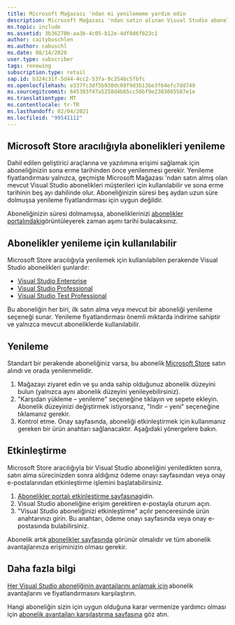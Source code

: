 ```yaml
---
title: Microsoft Mağazası 'ndan mi yenilememe yardım edin
description: Microsoft Mağazası 'ndan satın alınan Visual Studio aboneliklerimi yenilememe yardımcı olun.
ms.topic: include
ms.assetid: 3b36270b-aa3b-4c05-b12e-4df8d6f823c1
author: caitybuschlen
ms.author: cabuschl
ms.date: 08/14/2020
user.type: subscriber
tags: renewing
subscription.type: retail
sap.id: b324c31f-5d44-4cc2-537a-9c354bc5fbfc
ms.openlocfilehash: e337fc3df5b930dc09f9d3b13be3f64efc7dd749
ms.sourcegitcommit: 645303f47a5258d4b65cc56bf9e2303865587e1e
ms.translationtype: MT
ms.contentlocale: tr-TR
ms.lasthandoff: 02/04/2021
ms.locfileid: "99541112"
---
```

## <a name="renewing-subscriptions-through-microsoft-store"></a>Microsoft Store aracılığıyla abonelikleri yenileme 

Dahil edilen geliştirici araçlarına ve yazılımına erişimi sağlamak için aboneliğinizin sona erme tarihinden önce yenilenmesi gerekir. Yenileme fiyatlandırması yalnızca, geçmişte Microsoft Mağazası 'ndan satın almış olan mevcut Visual Studio abonelikleri müşterileri için kullanılabilir ve sona erme tarihinin beş ayı dahilinde olur. Aboneliğinizin süresi beş aydan uzun süre dolmuşsa yenileme fiyatlandırması için uygun değildir. 

Aboneliğinizin süresi dolmamışsa, aboneliklerinizi [abonelikler portalındaki](https://my.visualstudio.com/subscriptions)görüntüleyerek zaman aşımı tarihi bulacaksınız. 

## <a name="subscriptions-available-for-renewal"></a>Abonelikler yenileme için kullanılabilir

Microsoft Store aracılığıyla yenilemek için kullanılabilen perakende Visual Studio abonelikleri şunlardır: 

* [Visual Studio Enterprise](https://www.microsoft.com/en-us/p/visual-studio-enterprise-subscription/DG7GMGF0DST4/0003?rtc=1&activetab=pivot:overviewtab) 
* [Visual Studio Professional](https://www.microsoft.com/p/visual-studio-professional-subscription/dg7gmgf0dst3?activetab=pivot%3aoverviewtab) 
* [Visual Studio Test Professional](https://www.microsoft.com/p/visual-studio-test-professional-subscription/dg7gmgf0dst6?activetab=pivot%3aoverviewtab) 

Bu aboneliğin her biri, ilk satın alma veya mevcut bir aboneliği yenileme seçeneği sunar. Yenileme fiyatlandırması önemli miktarda indirime sahiptir ve yalnızca mevcut aboneliklerde kullanılabilir.  

## <a name="how-to-renew"></a>Yenileme 

Standart bir perakende aboneliğiniz varsa, bu abonelik [Microsoft Store](https://www.microsoft.com/store) satın alındı ve orada yenilenmelidir.  

1. Mağazayı ziyaret edin ve şu anda sahip olduğunuz abonelik düzeyini bulun (yalnızca aynı abonelik düzeyini yenileyebilirsiniz). 
1. "Karşıdan yükleme – yenileme" seçeneğine tıklayın ve sepete ekleyin. Abonelik düzeyinizi değiştirmek istiyorsanız, "Indir – yeni" seçeneğine tıklamanız gerekir.  
1. Kontrol etme. Onay sayfasında, aboneliği etkinleştirmek için kullanmanız gereken bir ürün anahtarı sağlanacaktır. Aşağıdaki yönergelere bakın. 

## <a name="how-to-activate"></a>Etkinleştirme  

Microsoft Store aracılığıyla bir Visual Studio aboneliğini yeniledikten sonra, satın alma sürecinizden sonra aldığınız ödeme onayı sayfasından veya onay e-postalarından etkinleştirme işlemini başlatabilirsiniz. 

1. [Abonelikler portalı etkinleştirme sayfasına](https://my.visualstudio.com/subscriptions/activate)gidin. 
1. Visual Studio aboneliğine erişim gerektiren e-postayla oturum açın. 
1. "Visual Studio aboneliğinizi etkinleştirme" açılır penceresinde ürün anahtarınızı girin. Bu anahtarı, ödeme onayı sayfasında veya onay e-postasında bulabilirsiniz. 

Abonelik artık [abonelikler sayfasında](https://my.visualstudio.com/subscriptions) görünür olmalıdır ve tüm abonelik avantajlarınıza erişiminizin olması gerekir. 

## <a name="more-information"></a>Daha fazla bilgi 

[Her Visual Studio aboneliğinin avantajlarını anlamak için](https://visualstudio.microsoft.com/vs/pricing/) abonelik avantajlarını ve fiyatlandırmasını karşılaştırın. 

Hangi aboneliğin sizin için uygun olduğuna karar vermenize yardımcı olması için [abonelik avantajları karşılaştırma sayfasına](https://visualstudio.microsoft.com/vs/benefits/) göz atın.